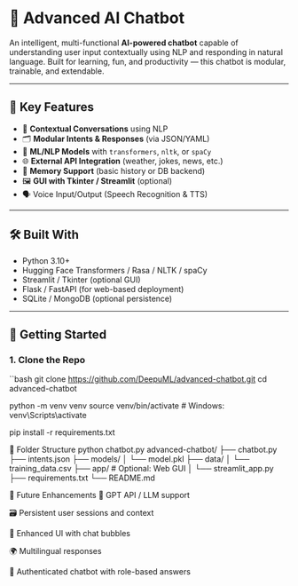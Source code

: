 # 🤖 Advanced AI Chatbot

An intelligent, multi-functional **AI-powered chatbot** capable of understanding user input contextually using NLP and responding in natural language. Built for learning, fun, and productivity — this chatbot is modular, trainable, and extendable.

---

## 🧠 Key Features

- 🧵 **Contextual Conversations** using NLP
- 🗂️ **Modular Intents & Responses** (via JSON/YAML)
- 🧠 **ML/NLP Models** with `transformers`, `nltk`, or `spaCy`
- 🌐 **External API Integration** (weather, jokes, news, etc.)
- 💾 **Memory Support** (basic history or DB backend)
- 🖼️ **GUI with Tkinter / Streamlit** (optional)
- 🗣️ Voice Input/Output (Speech Recognition & TTS)

---

## 🛠️ Built With

- Python 3.10+
- Hugging Face Transformers / Rasa / NLTK / spaCy
- Streamlit / Tkinter (optional GUI)
- Flask / FastAPI (for web-based deployment)
- SQLite / MongoDB (optional persistence)

---

## 🚀 Getting Started

### 1. Clone the Repo
``bash
git clone https://github.com/DeepuML/advanced-chatbot.git
cd advanced-chatbot


python -m venv venv
source venv/bin/activate   # Windows: venv\Scripts\activate

pip install -r requirements.txt


📁 Folder Structure
python chatbot.py
  advanced-chatbot/
├── chatbot.py
├── intents.json
├── models/
│   └── model.pkl
├── data/
│   └── training_data.csv
├── app/              # Optional: Web GUI
│   └── streamlit_app.py
├── requirements.txt
└── README.md

🧪 Future Enhancements
🧠 GPT API / LLM support

🗃️ Persistent user sessions and context

🎨 Enhanced UI with chat bubbles

🌍 Multilingual responses

🔐 Authenticated chatbot with role-based answers

